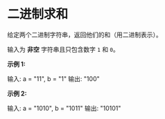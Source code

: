 # 二进制求和

给定两个二进制字符串，返回他们的和（用二进制表示）。

输入为 **非空** 字符串且只包含数字 `1` 和 `0`。

**示例 1:**

  输入: a = "11", b = "1"
  输出: "100"

**示例 2:**

  输入: a = "1010", b = "1011"
  输出: "10101"